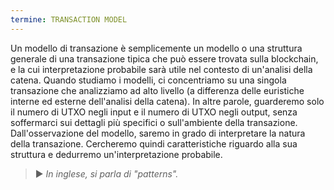 ```yaml
---
termine: TRANSACTION MODEL
---
```


Un modello di transazione è semplicemente un modello o una struttura generale di una transazione tipica che può essere trovata sulla blockchain, e la cui interpretazione probabile sarà utile nel contesto di un'analisi della catena. Quando studiamo i modelli, ci concentriamo su una singola transazione che analizziamo ad alto livello (a differenza delle euristiche interne ed esterne dell'analisi della catena). In altre parole, guarderemo solo il numero di UTXO negli input e il numero di UTXO negli output, senza soffermarci sui dettagli più specifici o sull'ambiente della transazione. Dall'osservazione del modello, saremo in grado di interpretare la natura della transazione. Cercheremo quindi caratteristiche riguardo alla sua struttura e dedurremo un'interpretazione probabile.

> ► *In inglese, si parla di "patterns".*